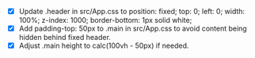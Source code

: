 - [x] Update .header in src/App.css to position: fixed; top: 0; left: 0; width: 100%; z-index: 1000; border-bottom: 1px solid white;
- [x] Add padding-top: 50px to .main in src/App.css to avoid content being hidden behind fixed header.
- [x] Adjust .main height to calc(100vh - 50px) if needed.
